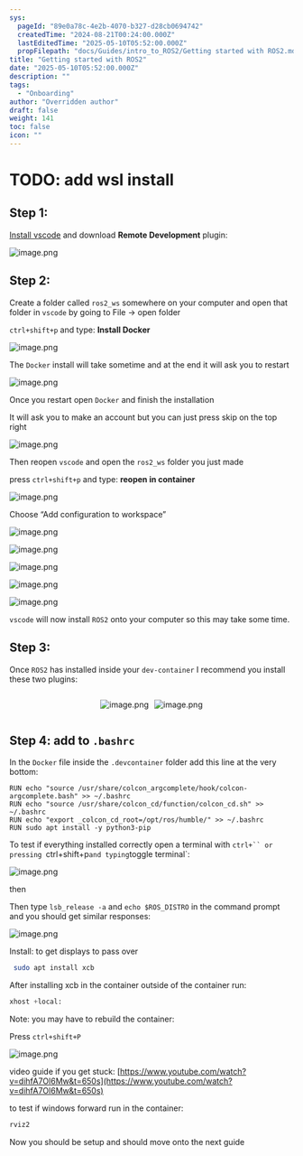 ```yaml
---
sys:
  pageId: "89e0a78c-4e2b-4070-b327-d28cb0694742"
  createdTime: "2024-08-21T00:24:00.000Z"
  lastEditedTime: "2025-05-10T05:52:00.000Z"
  propFilepath: "docs/Guides/intro_to_ROS2/Getting started with ROS2.md"
title: "Getting started with ROS2"
date: "2025-05-10T05:52:00.000Z"
description: ""
tags:
  - "Onboarding"
author: "Overridden author"
draft: false
weight: 141
toc: false
icon: ""
---
```


# TODO: add wsl install

## Step 1:

[Install vscode](https://code.visualstudio.com/download) and download **Remote Development** plugin:

![image.png](https://prod-files-secure.s3.us-west-2.amazonaws.com/d518164a-d88e-44d1-a4ee-3adb3bd8bce0/efb52993-1881-4a40-b95e-6f020334f022/image.png?X-Amz-Algorithm=AWS4-HMAC-SHA256&X-Amz-Content-Sha256=UNSIGNED-PAYLOAD&X-Amz-Credential=ASIAZI2LB466Q2CPGRVY%2F20250602%2Fus-west-2%2Fs3%2Faws4_request&X-Amz-Date=20250602T181223Z&X-Amz-Expires=3600&X-Amz-Security-Token=IQoJb3JpZ2luX2VjECkaCXVzLXdlc3QtMiJGMEQCICN4Kju6b7hPJnTZKQ4XX8FSlK7l%2B80D%2BChX%2FMJe5G8HAiAbbOyZIkkklqIyReDnfe8qAPBP1Apr2FMvTtQJN2N1ZyqIBAjy%2F%2F%2F%2F%2F%2F%2F%2F%2F%2F8BEAAaDDYzNzQyMzE4MzgwNSIMrT07t%2Fe%2BIqiMaTeyKtwDvLmw2omNtx19vI07sKR7Mq2HP7PTcRRCneUNNxTq3ZY%2BNjiGdf0S50fPTKuL%2BxXpy11803%2B0R%2FCl7pNRbGBdUq%2BTb%2Fo%2FjtfzjUR%2BxMrcyZoyZidLPenf2Byp2QWMXYuhpYs%2BIQIwAY39xFqQrAniOLIoloINDhcKDlA6aja8N4UkOcGlQ11JpIrMkmF2eXNaRK%2BR41rtQX4BIX6tLcjJZEFxPy4Cbj2ndKsBPYtvecpsTXx7CV9JXIN9mqFoMjqrD5oErdmeNoM1fhWf3IFyL2uwjA0u1lc79OhA2fYsEphKWGKdEh%2FXAra8a42eVurycmuZ%2FB7NeNXBv1de4mYsLo2ahBR8Oko63oqFuZBVxtO4ad%2BJrLqdEiUDTqgcmSUT5dEoaM%2BFyDwfxUtmM%2FPNLUcLnUWhStYrQWlj8eu6hpWxoqRyvOGcWDhzlCd0xDG4CpaaTqNiONTrclt8PbAc7t9YyRTxBgvdNRmpI12n15dfMDnEK3B8ZwhCOAarZn4pNAT28imZPbNqc5scxzew76SYxACI3xfQZbCc7hcQGgdeVYdF0oCrb29UFbYSJb0m9B2P6xlUMfu10z9PnmXbAJtFmM6s65kkJz8N7MtiDY0oeAd10zCAEU9IG2owrLL3wQY6pgF%2BdndYI7EOQ8QQ8w9d6%2FiXxfg%2FeskwdOrRgQzFqpTDsupvmtvWOhDGoUr8m1mAkqXbdO6wZUnJgwAm5f%2BA7qjqb9nfw%2BrfETk0E%2BJDcSMrBeYtuAjGS8sM2tc9WGWHyXpa9KyUXMjGGAnQ30dQoqfPVeDhoYjOdVV6yqxZpjTxZ2ALG1t%2B2t1yDGvP8P70NqRBhvPuhClH1VQaXXl7Rf8i5mRUtJsV&X-Amz-Signature=4b2341f4b9a0478a777b532e039042924b47ba75514c1c1255642b485f222a0f&X-Amz-SignedHeaders=host&x-id=GetObject)

## Step 2:

Create a folder called `ros2_ws` somewhere on your computer and open that folder in `vscode` by going to File → open folder 

`ctrl+shift+p` and type: **Install Docker**

![image.png](https://prod-files-secure.s3.us-west-2.amazonaws.com/d518164a-d88e-44d1-a4ee-3adb3bd8bce0/2269dc0e-1cd5-47ff-bceb-c04ad9b2eab0/image.png?X-Amz-Algorithm=AWS4-HMAC-SHA256&X-Amz-Content-Sha256=UNSIGNED-PAYLOAD&X-Amz-Credential=ASIAZI2LB466Q2CPGRVY%2F20250602%2Fus-west-2%2Fs3%2Faws4_request&X-Amz-Date=20250602T181223Z&X-Amz-Expires=3600&X-Amz-Security-Token=IQoJb3JpZ2luX2VjECkaCXVzLXdlc3QtMiJGMEQCICN4Kju6b7hPJnTZKQ4XX8FSlK7l%2B80D%2BChX%2FMJe5G8HAiAbbOyZIkkklqIyReDnfe8qAPBP1Apr2FMvTtQJN2N1ZyqIBAjy%2F%2F%2F%2F%2F%2F%2F%2F%2F%2F8BEAAaDDYzNzQyMzE4MzgwNSIMrT07t%2Fe%2BIqiMaTeyKtwDvLmw2omNtx19vI07sKR7Mq2HP7PTcRRCneUNNxTq3ZY%2BNjiGdf0S50fPTKuL%2BxXpy11803%2B0R%2FCl7pNRbGBdUq%2BTb%2Fo%2FjtfzjUR%2BxMrcyZoyZidLPenf2Byp2QWMXYuhpYs%2BIQIwAY39xFqQrAniOLIoloINDhcKDlA6aja8N4UkOcGlQ11JpIrMkmF2eXNaRK%2BR41rtQX4BIX6tLcjJZEFxPy4Cbj2ndKsBPYtvecpsTXx7CV9JXIN9mqFoMjqrD5oErdmeNoM1fhWf3IFyL2uwjA0u1lc79OhA2fYsEphKWGKdEh%2FXAra8a42eVurycmuZ%2FB7NeNXBv1de4mYsLo2ahBR8Oko63oqFuZBVxtO4ad%2BJrLqdEiUDTqgcmSUT5dEoaM%2BFyDwfxUtmM%2FPNLUcLnUWhStYrQWlj8eu6hpWxoqRyvOGcWDhzlCd0xDG4CpaaTqNiONTrclt8PbAc7t9YyRTxBgvdNRmpI12n15dfMDnEK3B8ZwhCOAarZn4pNAT28imZPbNqc5scxzew76SYxACI3xfQZbCc7hcQGgdeVYdF0oCrb29UFbYSJb0m9B2P6xlUMfu10z9PnmXbAJtFmM6s65kkJz8N7MtiDY0oeAd10zCAEU9IG2owrLL3wQY6pgF%2BdndYI7EOQ8QQ8w9d6%2FiXxfg%2FeskwdOrRgQzFqpTDsupvmtvWOhDGoUr8m1mAkqXbdO6wZUnJgwAm5f%2BA7qjqb9nfw%2BrfETk0E%2BJDcSMrBeYtuAjGS8sM2tc9WGWHyXpa9KyUXMjGGAnQ30dQoqfPVeDhoYjOdVV6yqxZpjTxZ2ALG1t%2B2t1yDGvP8P70NqRBhvPuhClH1VQaXXl7Rf8i5mRUtJsV&X-Amz-Signature=b9e7f663a04ec13d96b75d2a0ce19768975681e458fad99859de8377755da13b&X-Amz-SignedHeaders=host&x-id=GetObject)

The `Docker` install will take sometime and at the end it will ask you to restart

![image.png](https://prod-files-secure.s3.us-west-2.amazonaws.com/d518164a-d88e-44d1-a4ee-3adb3bd8bce0/ed233f78-be33-4b1f-b89c-9c346c0e961e/image.png?X-Amz-Algorithm=AWS4-HMAC-SHA256&X-Amz-Content-Sha256=UNSIGNED-PAYLOAD&X-Amz-Credential=ASIAZI2LB466Q2CPGRVY%2F20250602%2Fus-west-2%2Fs3%2Faws4_request&X-Amz-Date=20250602T181223Z&X-Amz-Expires=3600&X-Amz-Security-Token=IQoJb3JpZ2luX2VjECkaCXVzLXdlc3QtMiJGMEQCICN4Kju6b7hPJnTZKQ4XX8FSlK7l%2B80D%2BChX%2FMJe5G8HAiAbbOyZIkkklqIyReDnfe8qAPBP1Apr2FMvTtQJN2N1ZyqIBAjy%2F%2F%2F%2F%2F%2F%2F%2F%2F%2F8BEAAaDDYzNzQyMzE4MzgwNSIMrT07t%2Fe%2BIqiMaTeyKtwDvLmw2omNtx19vI07sKR7Mq2HP7PTcRRCneUNNxTq3ZY%2BNjiGdf0S50fPTKuL%2BxXpy11803%2B0R%2FCl7pNRbGBdUq%2BTb%2Fo%2FjtfzjUR%2BxMrcyZoyZidLPenf2Byp2QWMXYuhpYs%2BIQIwAY39xFqQrAniOLIoloINDhcKDlA6aja8N4UkOcGlQ11JpIrMkmF2eXNaRK%2BR41rtQX4BIX6tLcjJZEFxPy4Cbj2ndKsBPYtvecpsTXx7CV9JXIN9mqFoMjqrD5oErdmeNoM1fhWf3IFyL2uwjA0u1lc79OhA2fYsEphKWGKdEh%2FXAra8a42eVurycmuZ%2FB7NeNXBv1de4mYsLo2ahBR8Oko63oqFuZBVxtO4ad%2BJrLqdEiUDTqgcmSUT5dEoaM%2BFyDwfxUtmM%2FPNLUcLnUWhStYrQWlj8eu6hpWxoqRyvOGcWDhzlCd0xDG4CpaaTqNiONTrclt8PbAc7t9YyRTxBgvdNRmpI12n15dfMDnEK3B8ZwhCOAarZn4pNAT28imZPbNqc5scxzew76SYxACI3xfQZbCc7hcQGgdeVYdF0oCrb29UFbYSJb0m9B2P6xlUMfu10z9PnmXbAJtFmM6s65kkJz8N7MtiDY0oeAd10zCAEU9IG2owrLL3wQY6pgF%2BdndYI7EOQ8QQ8w9d6%2FiXxfg%2FeskwdOrRgQzFqpTDsupvmtvWOhDGoUr8m1mAkqXbdO6wZUnJgwAm5f%2BA7qjqb9nfw%2BrfETk0E%2BJDcSMrBeYtuAjGS8sM2tc9WGWHyXpa9KyUXMjGGAnQ30dQoqfPVeDhoYjOdVV6yqxZpjTxZ2ALG1t%2B2t1yDGvP8P70NqRBhvPuhClH1VQaXXl7Rf8i5mRUtJsV&X-Amz-Signature=a6f784c9b6d67565d2ff439a82a144e4ae4f1107a122d904f38704a1d443ec99&X-Amz-SignedHeaders=host&x-id=GetObject)

Once you restart open `Docker` and finish the installation

It will ask you to make an account but you can just press skip on the top right

![image.png](https://prod-files-secure.s3.us-west-2.amazonaws.com/d518164a-d88e-44d1-a4ee-3adb3bd8bce0/21010ad9-1659-4fd9-9f59-9932a09b2a3d/image.png?X-Amz-Algorithm=AWS4-HMAC-SHA256&X-Amz-Content-Sha256=UNSIGNED-PAYLOAD&X-Amz-Credential=ASIAZI2LB466Q2CPGRVY%2F20250602%2Fus-west-2%2Fs3%2Faws4_request&X-Amz-Date=20250602T181223Z&X-Amz-Expires=3600&X-Amz-Security-Token=IQoJb3JpZ2luX2VjECkaCXVzLXdlc3QtMiJGMEQCICN4Kju6b7hPJnTZKQ4XX8FSlK7l%2B80D%2BChX%2FMJe5G8HAiAbbOyZIkkklqIyReDnfe8qAPBP1Apr2FMvTtQJN2N1ZyqIBAjy%2F%2F%2F%2F%2F%2F%2F%2F%2F%2F8BEAAaDDYzNzQyMzE4MzgwNSIMrT07t%2Fe%2BIqiMaTeyKtwDvLmw2omNtx19vI07sKR7Mq2HP7PTcRRCneUNNxTq3ZY%2BNjiGdf0S50fPTKuL%2BxXpy11803%2B0R%2FCl7pNRbGBdUq%2BTb%2Fo%2FjtfzjUR%2BxMrcyZoyZidLPenf2Byp2QWMXYuhpYs%2BIQIwAY39xFqQrAniOLIoloINDhcKDlA6aja8N4UkOcGlQ11JpIrMkmF2eXNaRK%2BR41rtQX4BIX6tLcjJZEFxPy4Cbj2ndKsBPYtvecpsTXx7CV9JXIN9mqFoMjqrD5oErdmeNoM1fhWf3IFyL2uwjA0u1lc79OhA2fYsEphKWGKdEh%2FXAra8a42eVurycmuZ%2FB7NeNXBv1de4mYsLo2ahBR8Oko63oqFuZBVxtO4ad%2BJrLqdEiUDTqgcmSUT5dEoaM%2BFyDwfxUtmM%2FPNLUcLnUWhStYrQWlj8eu6hpWxoqRyvOGcWDhzlCd0xDG4CpaaTqNiONTrclt8PbAc7t9YyRTxBgvdNRmpI12n15dfMDnEK3B8ZwhCOAarZn4pNAT28imZPbNqc5scxzew76SYxACI3xfQZbCc7hcQGgdeVYdF0oCrb29UFbYSJb0m9B2P6xlUMfu10z9PnmXbAJtFmM6s65kkJz8N7MtiDY0oeAd10zCAEU9IG2owrLL3wQY6pgF%2BdndYI7EOQ8QQ8w9d6%2FiXxfg%2FeskwdOrRgQzFqpTDsupvmtvWOhDGoUr8m1mAkqXbdO6wZUnJgwAm5f%2BA7qjqb9nfw%2BrfETk0E%2BJDcSMrBeYtuAjGS8sM2tc9WGWHyXpa9KyUXMjGGAnQ30dQoqfPVeDhoYjOdVV6yqxZpjTxZ2ALG1t%2B2t1yDGvP8P70NqRBhvPuhClH1VQaXXl7Rf8i5mRUtJsV&X-Amz-Signature=0e5bdce21a00bdcd4affdf00417b5af9478b2b7baff836d2f445f302a24cfd6b&X-Amz-SignedHeaders=host&x-id=GetObject)

Then reopen `vscode` and open the `ros2_ws` folder you just made

press `ctrl+shift+p` and type: **reopen in container**

![image.png](https://prod-files-secure.s3.us-west-2.amazonaws.com/d518164a-d88e-44d1-a4ee-3adb3bd8bce0/4e93b8c2-41ad-488c-8095-c74205196118/image.png?X-Amz-Algorithm=AWS4-HMAC-SHA256&X-Amz-Content-Sha256=UNSIGNED-PAYLOAD&X-Amz-Credential=ASIAZI2LB466Q2CPGRVY%2F20250602%2Fus-west-2%2Fs3%2Faws4_request&X-Amz-Date=20250602T181223Z&X-Amz-Expires=3600&X-Amz-Security-Token=IQoJb3JpZ2luX2VjECkaCXVzLXdlc3QtMiJGMEQCICN4Kju6b7hPJnTZKQ4XX8FSlK7l%2B80D%2BChX%2FMJe5G8HAiAbbOyZIkkklqIyReDnfe8qAPBP1Apr2FMvTtQJN2N1ZyqIBAjy%2F%2F%2F%2F%2F%2F%2F%2F%2F%2F8BEAAaDDYzNzQyMzE4MzgwNSIMrT07t%2Fe%2BIqiMaTeyKtwDvLmw2omNtx19vI07sKR7Mq2HP7PTcRRCneUNNxTq3ZY%2BNjiGdf0S50fPTKuL%2BxXpy11803%2B0R%2FCl7pNRbGBdUq%2BTb%2Fo%2FjtfzjUR%2BxMrcyZoyZidLPenf2Byp2QWMXYuhpYs%2BIQIwAY39xFqQrAniOLIoloINDhcKDlA6aja8N4UkOcGlQ11JpIrMkmF2eXNaRK%2BR41rtQX4BIX6tLcjJZEFxPy4Cbj2ndKsBPYtvecpsTXx7CV9JXIN9mqFoMjqrD5oErdmeNoM1fhWf3IFyL2uwjA0u1lc79OhA2fYsEphKWGKdEh%2FXAra8a42eVurycmuZ%2FB7NeNXBv1de4mYsLo2ahBR8Oko63oqFuZBVxtO4ad%2BJrLqdEiUDTqgcmSUT5dEoaM%2BFyDwfxUtmM%2FPNLUcLnUWhStYrQWlj8eu6hpWxoqRyvOGcWDhzlCd0xDG4CpaaTqNiONTrclt8PbAc7t9YyRTxBgvdNRmpI12n15dfMDnEK3B8ZwhCOAarZn4pNAT28imZPbNqc5scxzew76SYxACI3xfQZbCc7hcQGgdeVYdF0oCrb29UFbYSJb0m9B2P6xlUMfu10z9PnmXbAJtFmM6s65kkJz8N7MtiDY0oeAd10zCAEU9IG2owrLL3wQY6pgF%2BdndYI7EOQ8QQ8w9d6%2FiXxfg%2FeskwdOrRgQzFqpTDsupvmtvWOhDGoUr8m1mAkqXbdO6wZUnJgwAm5f%2BA7qjqb9nfw%2BrfETk0E%2BJDcSMrBeYtuAjGS8sM2tc9WGWHyXpa9KyUXMjGGAnQ30dQoqfPVeDhoYjOdVV6yqxZpjTxZ2ALG1t%2B2t1yDGvP8P70NqRBhvPuhClH1VQaXXl7Rf8i5mRUtJsV&X-Amz-Signature=710ebe341262eba64f6ba771ba922317a3069760f949048dd7e6eb77ddf1c47a&X-Amz-SignedHeaders=host&x-id=GetObject)

Choose “Add configuration to workspace”

![image.png](https://prod-files-secure.s3.us-west-2.amazonaws.com/d518164a-d88e-44d1-a4ee-3adb3bd8bce0/9560b282-5060-4989-ba37-97e7b2c22476/image.png?X-Amz-Algorithm=AWS4-HMAC-SHA256&X-Amz-Content-Sha256=UNSIGNED-PAYLOAD&X-Amz-Credential=ASIAZI2LB466Q2CPGRVY%2F20250602%2Fus-west-2%2Fs3%2Faws4_request&X-Amz-Date=20250602T181223Z&X-Amz-Expires=3600&X-Amz-Security-Token=IQoJb3JpZ2luX2VjECkaCXVzLXdlc3QtMiJGMEQCICN4Kju6b7hPJnTZKQ4XX8FSlK7l%2B80D%2BChX%2FMJe5G8HAiAbbOyZIkkklqIyReDnfe8qAPBP1Apr2FMvTtQJN2N1ZyqIBAjy%2F%2F%2F%2F%2F%2F%2F%2F%2F%2F8BEAAaDDYzNzQyMzE4MzgwNSIMrT07t%2Fe%2BIqiMaTeyKtwDvLmw2omNtx19vI07sKR7Mq2HP7PTcRRCneUNNxTq3ZY%2BNjiGdf0S50fPTKuL%2BxXpy11803%2B0R%2FCl7pNRbGBdUq%2BTb%2Fo%2FjtfzjUR%2BxMrcyZoyZidLPenf2Byp2QWMXYuhpYs%2BIQIwAY39xFqQrAniOLIoloINDhcKDlA6aja8N4UkOcGlQ11JpIrMkmF2eXNaRK%2BR41rtQX4BIX6tLcjJZEFxPy4Cbj2ndKsBPYtvecpsTXx7CV9JXIN9mqFoMjqrD5oErdmeNoM1fhWf3IFyL2uwjA0u1lc79OhA2fYsEphKWGKdEh%2FXAra8a42eVurycmuZ%2FB7NeNXBv1de4mYsLo2ahBR8Oko63oqFuZBVxtO4ad%2BJrLqdEiUDTqgcmSUT5dEoaM%2BFyDwfxUtmM%2FPNLUcLnUWhStYrQWlj8eu6hpWxoqRyvOGcWDhzlCd0xDG4CpaaTqNiONTrclt8PbAc7t9YyRTxBgvdNRmpI12n15dfMDnEK3B8ZwhCOAarZn4pNAT28imZPbNqc5scxzew76SYxACI3xfQZbCc7hcQGgdeVYdF0oCrb29UFbYSJb0m9B2P6xlUMfu10z9PnmXbAJtFmM6s65kkJz8N7MtiDY0oeAd10zCAEU9IG2owrLL3wQY6pgF%2BdndYI7EOQ8QQ8w9d6%2FiXxfg%2FeskwdOrRgQzFqpTDsupvmtvWOhDGoUr8m1mAkqXbdO6wZUnJgwAm5f%2BA7qjqb9nfw%2BrfETk0E%2BJDcSMrBeYtuAjGS8sM2tc9WGWHyXpa9KyUXMjGGAnQ30dQoqfPVeDhoYjOdVV6yqxZpjTxZ2ALG1t%2B2t1yDGvP8P70NqRBhvPuhClH1VQaXXl7Rf8i5mRUtJsV&X-Amz-Signature=99447f02313e05619a56a7eb79b64bcecdc160499ade82056e68446d740873eb&X-Amz-SignedHeaders=host&x-id=GetObject)

![image.png](https://prod-files-secure.s3.us-west-2.amazonaws.com/d518164a-d88e-44d1-a4ee-3adb3bd8bce0/2ee63f81-886b-48e8-a553-dc6e5eac99e4/image.png?X-Amz-Algorithm=AWS4-HMAC-SHA256&X-Amz-Content-Sha256=UNSIGNED-PAYLOAD&X-Amz-Credential=ASIAZI2LB466Q2CPGRVY%2F20250602%2Fus-west-2%2Fs3%2Faws4_request&X-Amz-Date=20250602T181223Z&X-Amz-Expires=3600&X-Amz-Security-Token=IQoJb3JpZ2luX2VjECkaCXVzLXdlc3QtMiJGMEQCICN4Kju6b7hPJnTZKQ4XX8FSlK7l%2B80D%2BChX%2FMJe5G8HAiAbbOyZIkkklqIyReDnfe8qAPBP1Apr2FMvTtQJN2N1ZyqIBAjy%2F%2F%2F%2F%2F%2F%2F%2F%2F%2F8BEAAaDDYzNzQyMzE4MzgwNSIMrT07t%2Fe%2BIqiMaTeyKtwDvLmw2omNtx19vI07sKR7Mq2HP7PTcRRCneUNNxTq3ZY%2BNjiGdf0S50fPTKuL%2BxXpy11803%2B0R%2FCl7pNRbGBdUq%2BTb%2Fo%2FjtfzjUR%2BxMrcyZoyZidLPenf2Byp2QWMXYuhpYs%2BIQIwAY39xFqQrAniOLIoloINDhcKDlA6aja8N4UkOcGlQ11JpIrMkmF2eXNaRK%2BR41rtQX4BIX6tLcjJZEFxPy4Cbj2ndKsBPYtvecpsTXx7CV9JXIN9mqFoMjqrD5oErdmeNoM1fhWf3IFyL2uwjA0u1lc79OhA2fYsEphKWGKdEh%2FXAra8a42eVurycmuZ%2FB7NeNXBv1de4mYsLo2ahBR8Oko63oqFuZBVxtO4ad%2BJrLqdEiUDTqgcmSUT5dEoaM%2BFyDwfxUtmM%2FPNLUcLnUWhStYrQWlj8eu6hpWxoqRyvOGcWDhzlCd0xDG4CpaaTqNiONTrclt8PbAc7t9YyRTxBgvdNRmpI12n15dfMDnEK3B8ZwhCOAarZn4pNAT28imZPbNqc5scxzew76SYxACI3xfQZbCc7hcQGgdeVYdF0oCrb29UFbYSJb0m9B2P6xlUMfu10z9PnmXbAJtFmM6s65kkJz8N7MtiDY0oeAd10zCAEU9IG2owrLL3wQY6pgF%2BdndYI7EOQ8QQ8w9d6%2FiXxfg%2FeskwdOrRgQzFqpTDsupvmtvWOhDGoUr8m1mAkqXbdO6wZUnJgwAm5f%2BA7qjqb9nfw%2BrfETk0E%2BJDcSMrBeYtuAjGS8sM2tc9WGWHyXpa9KyUXMjGGAnQ30dQoqfPVeDhoYjOdVV6yqxZpjTxZ2ALG1t%2B2t1yDGvP8P70NqRBhvPuhClH1VQaXXl7Rf8i5mRUtJsV&X-Amz-Signature=1f9b85b596f325dd1c5b1d5049ae95a1ff3814e1d9158a1bca2aa37897aaeb5a&X-Amz-SignedHeaders=host&x-id=GetObject)

![image.png](https://prod-files-secure.s3.us-west-2.amazonaws.com/d518164a-d88e-44d1-a4ee-3adb3bd8bce0/ae1580b2-b048-407e-aed9-b584224a7a04/image.png?X-Amz-Algorithm=AWS4-HMAC-SHA256&X-Amz-Content-Sha256=UNSIGNED-PAYLOAD&X-Amz-Credential=ASIAZI2LB466Q2CPGRVY%2F20250602%2Fus-west-2%2Fs3%2Faws4_request&X-Amz-Date=20250602T181223Z&X-Amz-Expires=3600&X-Amz-Security-Token=IQoJb3JpZ2luX2VjECkaCXVzLXdlc3QtMiJGMEQCICN4Kju6b7hPJnTZKQ4XX8FSlK7l%2B80D%2BChX%2FMJe5G8HAiAbbOyZIkkklqIyReDnfe8qAPBP1Apr2FMvTtQJN2N1ZyqIBAjy%2F%2F%2F%2F%2F%2F%2F%2F%2F%2F8BEAAaDDYzNzQyMzE4MzgwNSIMrT07t%2Fe%2BIqiMaTeyKtwDvLmw2omNtx19vI07sKR7Mq2HP7PTcRRCneUNNxTq3ZY%2BNjiGdf0S50fPTKuL%2BxXpy11803%2B0R%2FCl7pNRbGBdUq%2BTb%2Fo%2FjtfzjUR%2BxMrcyZoyZidLPenf2Byp2QWMXYuhpYs%2BIQIwAY39xFqQrAniOLIoloINDhcKDlA6aja8N4UkOcGlQ11JpIrMkmF2eXNaRK%2BR41rtQX4BIX6tLcjJZEFxPy4Cbj2ndKsBPYtvecpsTXx7CV9JXIN9mqFoMjqrD5oErdmeNoM1fhWf3IFyL2uwjA0u1lc79OhA2fYsEphKWGKdEh%2FXAra8a42eVurycmuZ%2FB7NeNXBv1de4mYsLo2ahBR8Oko63oqFuZBVxtO4ad%2BJrLqdEiUDTqgcmSUT5dEoaM%2BFyDwfxUtmM%2FPNLUcLnUWhStYrQWlj8eu6hpWxoqRyvOGcWDhzlCd0xDG4CpaaTqNiONTrclt8PbAc7t9YyRTxBgvdNRmpI12n15dfMDnEK3B8ZwhCOAarZn4pNAT28imZPbNqc5scxzew76SYxACI3xfQZbCc7hcQGgdeVYdF0oCrb29UFbYSJb0m9B2P6xlUMfu10z9PnmXbAJtFmM6s65kkJz8N7MtiDY0oeAd10zCAEU9IG2owrLL3wQY6pgF%2BdndYI7EOQ8QQ8w9d6%2FiXxfg%2FeskwdOrRgQzFqpTDsupvmtvWOhDGoUr8m1mAkqXbdO6wZUnJgwAm5f%2BA7qjqb9nfw%2BrfETk0E%2BJDcSMrBeYtuAjGS8sM2tc9WGWHyXpa9KyUXMjGGAnQ30dQoqfPVeDhoYjOdVV6yqxZpjTxZ2ALG1t%2B2t1yDGvP8P70NqRBhvPuhClH1VQaXXl7Rf8i5mRUtJsV&X-Amz-Signature=973eeac355bb84e9a97bbf44aabe3f4f6cf5f1ee9f7307d760f47a8a5079f614&X-Amz-SignedHeaders=host&x-id=GetObject)

![image.png](https://prod-files-secure.s3.us-west-2.amazonaws.com/d518164a-d88e-44d1-a4ee-3adb3bd8bce0/53255b28-f75e-430f-b9e3-c0ac8577e42b/image.png?X-Amz-Algorithm=AWS4-HMAC-SHA256&X-Amz-Content-Sha256=UNSIGNED-PAYLOAD&X-Amz-Credential=ASIAZI2LB466Q2CPGRVY%2F20250602%2Fus-west-2%2Fs3%2Faws4_request&X-Amz-Date=20250602T181223Z&X-Amz-Expires=3600&X-Amz-Security-Token=IQoJb3JpZ2luX2VjECkaCXVzLXdlc3QtMiJGMEQCICN4Kju6b7hPJnTZKQ4XX8FSlK7l%2B80D%2BChX%2FMJe5G8HAiAbbOyZIkkklqIyReDnfe8qAPBP1Apr2FMvTtQJN2N1ZyqIBAjy%2F%2F%2F%2F%2F%2F%2F%2F%2F%2F8BEAAaDDYzNzQyMzE4MzgwNSIMrT07t%2Fe%2BIqiMaTeyKtwDvLmw2omNtx19vI07sKR7Mq2HP7PTcRRCneUNNxTq3ZY%2BNjiGdf0S50fPTKuL%2BxXpy11803%2B0R%2FCl7pNRbGBdUq%2BTb%2Fo%2FjtfzjUR%2BxMrcyZoyZidLPenf2Byp2QWMXYuhpYs%2BIQIwAY39xFqQrAniOLIoloINDhcKDlA6aja8N4UkOcGlQ11JpIrMkmF2eXNaRK%2BR41rtQX4BIX6tLcjJZEFxPy4Cbj2ndKsBPYtvecpsTXx7CV9JXIN9mqFoMjqrD5oErdmeNoM1fhWf3IFyL2uwjA0u1lc79OhA2fYsEphKWGKdEh%2FXAra8a42eVurycmuZ%2FB7NeNXBv1de4mYsLo2ahBR8Oko63oqFuZBVxtO4ad%2BJrLqdEiUDTqgcmSUT5dEoaM%2BFyDwfxUtmM%2FPNLUcLnUWhStYrQWlj8eu6hpWxoqRyvOGcWDhzlCd0xDG4CpaaTqNiONTrclt8PbAc7t9YyRTxBgvdNRmpI12n15dfMDnEK3B8ZwhCOAarZn4pNAT28imZPbNqc5scxzew76SYxACI3xfQZbCc7hcQGgdeVYdF0oCrb29UFbYSJb0m9B2P6xlUMfu10z9PnmXbAJtFmM6s65kkJz8N7MtiDY0oeAd10zCAEU9IG2owrLL3wQY6pgF%2BdndYI7EOQ8QQ8w9d6%2FiXxfg%2FeskwdOrRgQzFqpTDsupvmtvWOhDGoUr8m1mAkqXbdO6wZUnJgwAm5f%2BA7qjqb9nfw%2BrfETk0E%2BJDcSMrBeYtuAjGS8sM2tc9WGWHyXpa9KyUXMjGGAnQ30dQoqfPVeDhoYjOdVV6yqxZpjTxZ2ALG1t%2B2t1yDGvP8P70NqRBhvPuhClH1VQaXXl7Rf8i5mRUtJsV&X-Amz-Signature=eb38f277f85eb670eead200fbace411ceb245e227cf45b880d90967b4bb598aa&X-Amz-SignedHeaders=host&x-id=GetObject)

![image.png](https://prod-files-secure.s3.us-west-2.amazonaws.com/d518164a-d88e-44d1-a4ee-3adb3bd8bce0/7c562767-5af9-4ffb-97d1-327bcdf4ee00/image.png?X-Amz-Algorithm=AWS4-HMAC-SHA256&X-Amz-Content-Sha256=UNSIGNED-PAYLOAD&X-Amz-Credential=ASIAZI2LB466Q2CPGRVY%2F20250602%2Fus-west-2%2Fs3%2Faws4_request&X-Amz-Date=20250602T181223Z&X-Amz-Expires=3600&X-Amz-Security-Token=IQoJb3JpZ2luX2VjECkaCXVzLXdlc3QtMiJGMEQCICN4Kju6b7hPJnTZKQ4XX8FSlK7l%2B80D%2BChX%2FMJe5G8HAiAbbOyZIkkklqIyReDnfe8qAPBP1Apr2FMvTtQJN2N1ZyqIBAjy%2F%2F%2F%2F%2F%2F%2F%2F%2F%2F8BEAAaDDYzNzQyMzE4MzgwNSIMrT07t%2Fe%2BIqiMaTeyKtwDvLmw2omNtx19vI07sKR7Mq2HP7PTcRRCneUNNxTq3ZY%2BNjiGdf0S50fPTKuL%2BxXpy11803%2B0R%2FCl7pNRbGBdUq%2BTb%2Fo%2FjtfzjUR%2BxMrcyZoyZidLPenf2Byp2QWMXYuhpYs%2BIQIwAY39xFqQrAniOLIoloINDhcKDlA6aja8N4UkOcGlQ11JpIrMkmF2eXNaRK%2BR41rtQX4BIX6tLcjJZEFxPy4Cbj2ndKsBPYtvecpsTXx7CV9JXIN9mqFoMjqrD5oErdmeNoM1fhWf3IFyL2uwjA0u1lc79OhA2fYsEphKWGKdEh%2FXAra8a42eVurycmuZ%2FB7NeNXBv1de4mYsLo2ahBR8Oko63oqFuZBVxtO4ad%2BJrLqdEiUDTqgcmSUT5dEoaM%2BFyDwfxUtmM%2FPNLUcLnUWhStYrQWlj8eu6hpWxoqRyvOGcWDhzlCd0xDG4CpaaTqNiONTrclt8PbAc7t9YyRTxBgvdNRmpI12n15dfMDnEK3B8ZwhCOAarZn4pNAT28imZPbNqc5scxzew76SYxACI3xfQZbCc7hcQGgdeVYdF0oCrb29UFbYSJb0m9B2P6xlUMfu10z9PnmXbAJtFmM6s65kkJz8N7MtiDY0oeAd10zCAEU9IG2owrLL3wQY6pgF%2BdndYI7EOQ8QQ8w9d6%2FiXxfg%2FeskwdOrRgQzFqpTDsupvmtvWOhDGoUr8m1mAkqXbdO6wZUnJgwAm5f%2BA7qjqb9nfw%2BrfETk0E%2BJDcSMrBeYtuAjGS8sM2tc9WGWHyXpa9KyUXMjGGAnQ30dQoqfPVeDhoYjOdVV6yqxZpjTxZ2ALG1t%2B2t1yDGvP8P70NqRBhvPuhClH1VQaXXl7Rf8i5mRUtJsV&X-Amz-Signature=dd6f435a554c395b8a18c4892876a193388e52de0e15aecbe46190b56658cd3b&X-Amz-SignedHeaders=host&x-id=GetObject)

`vscode` will now install `ROS2` onto your computer so this may take some time.

## Step 3:

Once `ROS2` has installed inside your `dev-container` I recommend you install these two plugins:

<div style="display: flex;flex-direction: row; column-gap:10px; max-width: 630px;justify-content: center;">
<div>

![image.png](https://prod-files-secure.s3.us-west-2.amazonaws.com/d518164a-d88e-44d1-a4ee-3adb3bd8bce0/3fc3d550-5a54-4ba1-ba6b-faa01cdb7369/image.png?X-Amz-Algorithm=AWS4-HMAC-SHA256&X-Amz-Content-Sha256=UNSIGNED-PAYLOAD&X-Amz-Credential=ASIAZI2LB466SMK5VFHZ%2F20250602%2Fus-west-2%2Fs3%2Faws4_request&X-Amz-Date=20250602T181231Z&X-Amz-Expires=3600&X-Amz-Security-Token=IQoJb3JpZ2luX2VjECkaCXVzLXdlc3QtMiJHMEUCIAltOjHbguGmVJBZY%2B%2FmOsk0IhJPMoAvPQiOVCYSMVeSAiEAr2N%2B7nsSFpPxCpmmIqS0iDweSXKREn0iNlw36E2EH%2BcqiAQI8v%2F%2F%2F%2F%2F%2F%2F%2F%2F%2FARAAGgw2Mzc0MjMxODM4MDUiDPh9VGWYVdtuoHd%2BXyrcAzpXCbxVqjD06oTVBn%2BUeqo6%2Fa2Y%2Fluy0613ros1xMOrVUtVVuYpNQXNWOCQHa6YUnk8tZOG7TLRyxjx6JqW%2F2uOYLkQPXcKtvN1MlGBKqidJjVqGoi1pu62HGHiiMJvMOxsLw%2FWSje%2FipxShQ5%2Bk7l%2BaP8azLi2cRN3L66ct38uPvW3U1%2B%2B%2BMDOHWveaJaAHgqqIhA6tniqhrV1DNDBKAPAQ%2FDlMd5Ex89%2B%2FXIpuRvD%2Fmf0EzICM5kzgK2KElxuWBjvAQRNlXpo1dXxG%2BP04398i1UcTfHOEJ9Tg%2BLaNNUMtsI7SL6VopINikQDXQDG7uIvZBw2zKRNiY0o5DoIG1MrpDNAm3zIYrwEL67k6KPS0vnaUpslHDYm1cRBCpihbTsVZVdi%2Fj2rxGxosbi0dJiqdRfb103fg6KDSZR%2BZNjgz0JbOsqmaX87N%2FYxRkRhDQ1wHGyjEr%2F6jrwlVZ1%2FJPHoGYYq5lxHgl4DscmhFUytKsQxNtSIESGKkTNvRR%2B4XqJZolAbo%2FPs6bg5RA8vdE9VBekeN%2BXne8jigQDwGfczlv9AOoxYntoMSjmcQmry4i8Z4ZKz1VoajIxr9F11USZ821gQoEZNDHE49QDkv3WPwlqAk52rEO714ZiMMOiy98EGOqUBeRHK28BrsUi%2BH8nygSmcCHd26wrSxRLF5xK%2F8t%2FIH6EL82ik8DufiEXLOIdcbB2QBxmYw25iM2F527nLLfRVzQUKhXb7PCd9PFe96p3g04ff7oqb5YbnRXrpREwGwnkNqkCRIkQNwJlJrQ2gxyH8nm6WdbCWPh6iFSL8bwm4cvTNG1GDuq%2FLjZwyT8k4WxBJwAKs4IVJfIYsS28GIJDz3%2BYHkoql&X-Amz-Signature=2292894e9b6999068202fc5d8b275e5f8deb7859e14c36cf4b2b91c07e7a7fa3&X-Amz-SignedHeaders=host&x-id=GetObject)

</div>
<div>

![image.png](https://prod-files-secure.s3.us-west-2.amazonaws.com/d518164a-d88e-44d1-a4ee-3adb3bd8bce0/d994cc66-13c2-4093-a5a3-f84cf4601a82/image.png?X-Amz-Algorithm=AWS4-HMAC-SHA256&X-Amz-Content-Sha256=UNSIGNED-PAYLOAD&X-Amz-Credential=ASIAZI2LB466TAVNH562%2F20250602%2Fus-west-2%2Fs3%2Faws4_request&X-Amz-Date=20250602T181232Z&X-Amz-Expires=3600&X-Amz-Security-Token=IQoJb3JpZ2luX2VjECkaCXVzLXdlc3QtMiJIMEYCIQDbglLheo4j7ftM%2B4VbMx5KvXywCm7JtncZcIhg1MdOvwIhAJyc1rV6i6jLlg2DDIeZFLqbhanSMTFOxUm%2BvUSPPVS3KogECPL%2F%2F%2F%2F%2F%2F%2F%2F%2F%2FwEQABoMNjM3NDIzMTgzODA1Igy8KWYKtzSFZS9sNowq3AM75WB%2Bhtuq%2BFKJ0cAuEKO9HX8FKXSoMil5Pw9uzgTG0r%2BMyceM%2FgBoOPQKVjbtDpOPH1SS3SfN4mOkwZ1bcFVdnO%2BmoOMODlwItFgtpFNsN7tOmggF9Myb6nqfoPgS4mwnSq5dxIyCv3MyFfeUBIv6nv33lKgvjIzYeU6D2tUaS2tJKp8zDMyyg9M77m8ivTyJ6KJpYKpR6IbU2KHQyCDLT2O%2FCi3ZvoS3NQHnsnZh0zhmRIPYCW2JtfZqIRS9I8d%2FUxqAjAzh2C7PEiaBooR6O6OrW6TR4LF9PiZPsW9FhPeMRnMIt4OwR5Vj4384IjmHV8vMacBPdRvWyhbU3akgPWyrDOEqAlcACfdGScVjWcNub1%2FLZOn4c8yxkbVrwPS5Dt3D%2FrAg73M96Syj2PxZVFkIZdI%2BDu4IfH2NXoFmvPOTNhk2y6OBnTpD6NrjMVtjAm4dbzd9D8P41NDNMLXBY0NnKb7E%2BGiGxrmN3bn0n0mNggQOcirVO0ktggKd%2BddwZWfJL7P5GbuGtoU7DAk6KAB5MdHftyjnrwtVbTQMi6LD15ZWElk0VdjHL14D8ry7DX%2BjhumpSaHS38r5f78%2FKLE%2FfQH9%2BfqRo0iV%2BQfr%2B%2B9zG86MsyxObqITMjDVsvfBBjqkAc9EkNgr9oGzl8rt2pbuc9OXwY6SZaZx5RETCHjYZqmxOsfq%2Fogo4aTdp6abnK5eOShr6PLYEIanWHTo7E0BGRNW%2F3oj79JbX49BTdykqChC0ttlJYW%2FteUnXbC%2BFw7rIVrLAuqz4bzNMcfEQ39ftihxBxfrhq7coNZddYVYReqK9D48y%2BTlYf1Fz95X3T31GwPaNbBPTzktVgIJnOOkPRNYKFUb&X-Amz-Signature=6e7ad9ac5fc377668afc368cf8feeae50258e55ed14143c8b7c455059ccdd069&X-Amz-SignedHeaders=host&x-id=GetObject)

</div>
</div>

## Step 4: add to `.bashrc`

In the `Docker` file inside the `.devcontainer` folder add this line at the very bottom: 

```docker
RUN echo "source /usr/share/colcon_argcomplete/hook/colcon-argcomplete.bash" >> ~/.bashrc
RUN echo "source /usr/share/colcon_cd/function/colcon_cd.sh" >> ~/.bashrc
RUN echo "export _colcon_cd_root=/opt/ros/humble/" >> ~/.bashrc
RUN sudo apt install -y python3-pip 
```

To test if everything installed correctly open a terminal with `ctrl+`` or pressing `ctrl+shift+p` and typing `toggle terminal`:

![image.png](https://prod-files-secure.s3.us-west-2.amazonaws.com/d518164a-d88e-44d1-a4ee-3adb3bd8bce0/6a4943d8-b04e-4c02-9a58-775f3384d1a5/image.png?X-Amz-Algorithm=AWS4-HMAC-SHA256&X-Amz-Content-Sha256=UNSIGNED-PAYLOAD&X-Amz-Credential=ASIAZI2LB466Q2CPGRVY%2F20250602%2Fus-west-2%2Fs3%2Faws4_request&X-Amz-Date=20250602T181223Z&X-Amz-Expires=3600&X-Amz-Security-Token=IQoJb3JpZ2luX2VjECkaCXVzLXdlc3QtMiJGMEQCICN4Kju6b7hPJnTZKQ4XX8FSlK7l%2B80D%2BChX%2FMJe5G8HAiAbbOyZIkkklqIyReDnfe8qAPBP1Apr2FMvTtQJN2N1ZyqIBAjy%2F%2F%2F%2F%2F%2F%2F%2F%2F%2F8BEAAaDDYzNzQyMzE4MzgwNSIMrT07t%2Fe%2BIqiMaTeyKtwDvLmw2omNtx19vI07sKR7Mq2HP7PTcRRCneUNNxTq3ZY%2BNjiGdf0S50fPTKuL%2BxXpy11803%2B0R%2FCl7pNRbGBdUq%2BTb%2Fo%2FjtfzjUR%2BxMrcyZoyZidLPenf2Byp2QWMXYuhpYs%2BIQIwAY39xFqQrAniOLIoloINDhcKDlA6aja8N4UkOcGlQ11JpIrMkmF2eXNaRK%2BR41rtQX4BIX6tLcjJZEFxPy4Cbj2ndKsBPYtvecpsTXx7CV9JXIN9mqFoMjqrD5oErdmeNoM1fhWf3IFyL2uwjA0u1lc79OhA2fYsEphKWGKdEh%2FXAra8a42eVurycmuZ%2FB7NeNXBv1de4mYsLo2ahBR8Oko63oqFuZBVxtO4ad%2BJrLqdEiUDTqgcmSUT5dEoaM%2BFyDwfxUtmM%2FPNLUcLnUWhStYrQWlj8eu6hpWxoqRyvOGcWDhzlCd0xDG4CpaaTqNiONTrclt8PbAc7t9YyRTxBgvdNRmpI12n15dfMDnEK3B8ZwhCOAarZn4pNAT28imZPbNqc5scxzew76SYxACI3xfQZbCc7hcQGgdeVYdF0oCrb29UFbYSJb0m9B2P6xlUMfu10z9PnmXbAJtFmM6s65kkJz8N7MtiDY0oeAd10zCAEU9IG2owrLL3wQY6pgF%2BdndYI7EOQ8QQ8w9d6%2FiXxfg%2FeskwdOrRgQzFqpTDsupvmtvWOhDGoUr8m1mAkqXbdO6wZUnJgwAm5f%2BA7qjqb9nfw%2BrfETk0E%2BJDcSMrBeYtuAjGS8sM2tc9WGWHyXpa9KyUXMjGGAnQ30dQoqfPVeDhoYjOdVV6yqxZpjTxZ2ALG1t%2B2t1yDGvP8P70NqRBhvPuhClH1VQaXXl7Rf8i5mRUtJsV&X-Amz-Signature=71623dab172c17ec9bdbc14ff24ecc6fdc52429f0f0f814abaa12f2a6f6fdbc0&X-Amz-SignedHeaders=host&x-id=GetObject)

then 

Then type `lsb_release -a` and `echo $ROS_DISTRO` in the command prompt and you should get similar responses:

![image.png](https://prod-files-secure.s3.us-west-2.amazonaws.com/d518164a-d88e-44d1-a4ee-3adb3bd8bce0/3e635dec-a805-4e85-8b9e-d000e5b71a4e/image.png?X-Amz-Algorithm=AWS4-HMAC-SHA256&X-Amz-Content-Sha256=UNSIGNED-PAYLOAD&X-Amz-Credential=ASIAZI2LB466Q2CPGRVY%2F20250602%2Fus-west-2%2Fs3%2Faws4_request&X-Amz-Date=20250602T181223Z&X-Amz-Expires=3600&X-Amz-Security-Token=IQoJb3JpZ2luX2VjECkaCXVzLXdlc3QtMiJGMEQCICN4Kju6b7hPJnTZKQ4XX8FSlK7l%2B80D%2BChX%2FMJe5G8HAiAbbOyZIkkklqIyReDnfe8qAPBP1Apr2FMvTtQJN2N1ZyqIBAjy%2F%2F%2F%2F%2F%2F%2F%2F%2F%2F8BEAAaDDYzNzQyMzE4MzgwNSIMrT07t%2Fe%2BIqiMaTeyKtwDvLmw2omNtx19vI07sKR7Mq2HP7PTcRRCneUNNxTq3ZY%2BNjiGdf0S50fPTKuL%2BxXpy11803%2B0R%2FCl7pNRbGBdUq%2BTb%2Fo%2FjtfzjUR%2BxMrcyZoyZidLPenf2Byp2QWMXYuhpYs%2BIQIwAY39xFqQrAniOLIoloINDhcKDlA6aja8N4UkOcGlQ11JpIrMkmF2eXNaRK%2BR41rtQX4BIX6tLcjJZEFxPy4Cbj2ndKsBPYtvecpsTXx7CV9JXIN9mqFoMjqrD5oErdmeNoM1fhWf3IFyL2uwjA0u1lc79OhA2fYsEphKWGKdEh%2FXAra8a42eVurycmuZ%2FB7NeNXBv1de4mYsLo2ahBR8Oko63oqFuZBVxtO4ad%2BJrLqdEiUDTqgcmSUT5dEoaM%2BFyDwfxUtmM%2FPNLUcLnUWhStYrQWlj8eu6hpWxoqRyvOGcWDhzlCd0xDG4CpaaTqNiONTrclt8PbAc7t9YyRTxBgvdNRmpI12n15dfMDnEK3B8ZwhCOAarZn4pNAT28imZPbNqc5scxzew76SYxACI3xfQZbCc7hcQGgdeVYdF0oCrb29UFbYSJb0m9B2P6xlUMfu10z9PnmXbAJtFmM6s65kkJz8N7MtiDY0oeAd10zCAEU9IG2owrLL3wQY6pgF%2BdndYI7EOQ8QQ8w9d6%2FiXxfg%2FeskwdOrRgQzFqpTDsupvmtvWOhDGoUr8m1mAkqXbdO6wZUnJgwAm5f%2BA7qjqb9nfw%2BrfETk0E%2BJDcSMrBeYtuAjGS8sM2tc9WGWHyXpa9KyUXMjGGAnQ30dQoqfPVeDhoYjOdVV6yqxZpjTxZ2ALG1t%2B2t1yDGvP8P70NqRBhvPuhClH1VQaXXl7Rf8i5mRUtJsV&X-Amz-Signature=e02687b38d5a28462cf036bcaf212a89a492d9c573720e0fd7823a88d6db5d4a&X-Amz-SignedHeaders=host&x-id=GetObject)

Install:  to get displays to pass over

```bash
 sudo apt install xcb
```

After installing xcb in the container outside of the container run:

```python
xhost +local:
```

Note: you may have to rebuild the container:

Press `ctrl+shift+P`

![image.png](https://prod-files-secure.s3.us-west-2.amazonaws.com/d518164a-d88e-44d1-a4ee-3adb3bd8bce0/6c2be660-2618-4c38-9c26-53554f7a0b7b/image.png?X-Amz-Algorithm=AWS4-HMAC-SHA256&X-Amz-Content-Sha256=UNSIGNED-PAYLOAD&X-Amz-Credential=ASIAZI2LB466Q2CPGRVY%2F20250602%2Fus-west-2%2Fs3%2Faws4_request&X-Amz-Date=20250602T181223Z&X-Amz-Expires=3600&X-Amz-Security-Token=IQoJb3JpZ2luX2VjECkaCXVzLXdlc3QtMiJGMEQCICN4Kju6b7hPJnTZKQ4XX8FSlK7l%2B80D%2BChX%2FMJe5G8HAiAbbOyZIkkklqIyReDnfe8qAPBP1Apr2FMvTtQJN2N1ZyqIBAjy%2F%2F%2F%2F%2F%2F%2F%2F%2F%2F8BEAAaDDYzNzQyMzE4MzgwNSIMrT07t%2Fe%2BIqiMaTeyKtwDvLmw2omNtx19vI07sKR7Mq2HP7PTcRRCneUNNxTq3ZY%2BNjiGdf0S50fPTKuL%2BxXpy11803%2B0R%2FCl7pNRbGBdUq%2BTb%2Fo%2FjtfzjUR%2BxMrcyZoyZidLPenf2Byp2QWMXYuhpYs%2BIQIwAY39xFqQrAniOLIoloINDhcKDlA6aja8N4UkOcGlQ11JpIrMkmF2eXNaRK%2BR41rtQX4BIX6tLcjJZEFxPy4Cbj2ndKsBPYtvecpsTXx7CV9JXIN9mqFoMjqrD5oErdmeNoM1fhWf3IFyL2uwjA0u1lc79OhA2fYsEphKWGKdEh%2FXAra8a42eVurycmuZ%2FB7NeNXBv1de4mYsLo2ahBR8Oko63oqFuZBVxtO4ad%2BJrLqdEiUDTqgcmSUT5dEoaM%2BFyDwfxUtmM%2FPNLUcLnUWhStYrQWlj8eu6hpWxoqRyvOGcWDhzlCd0xDG4CpaaTqNiONTrclt8PbAc7t9YyRTxBgvdNRmpI12n15dfMDnEK3B8ZwhCOAarZn4pNAT28imZPbNqc5scxzew76SYxACI3xfQZbCc7hcQGgdeVYdF0oCrb29UFbYSJb0m9B2P6xlUMfu10z9PnmXbAJtFmM6s65kkJz8N7MtiDY0oeAd10zCAEU9IG2owrLL3wQY6pgF%2BdndYI7EOQ8QQ8w9d6%2FiXxfg%2FeskwdOrRgQzFqpTDsupvmtvWOhDGoUr8m1mAkqXbdO6wZUnJgwAm5f%2BA7qjqb9nfw%2BrfETk0E%2BJDcSMrBeYtuAjGS8sM2tc9WGWHyXpa9KyUXMjGGAnQ30dQoqfPVeDhoYjOdVV6yqxZpjTxZ2ALG1t%2B2t1yDGvP8P70NqRBhvPuhClH1VQaXXl7Rf8i5mRUtJsV&X-Amz-Signature=44f65cdaabd9507c8e20cf3321c0fec99f46f4e1889f691672da5256e4b49888&X-Amz-SignedHeaders=host&x-id=GetObject)

video guide if you get stuck: [https://www.youtube.com/watch?v=dihfA7Ol6Mw&t=650s](https://www.youtube.com/watch?v=dihfA7Ol6Mw&t=650s)

to test if windows forward run in the container:

```bash
rviz2
```

Now you should be setup and should move onto the next guide 
